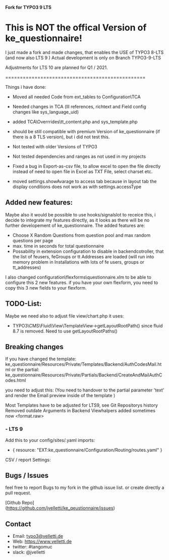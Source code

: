 **Fork for TYPO3 9 LTS**

This is NOT the offical Version of ke_questionnaire!
=======================================================
I just made a fork and made changes, that enables the USE of TYPO3 8-LTS  (and now also LTS 9 )
Actual development is only on Branch TYPO3-9-LTS 

Adjustments for LTS 10 are planned for Q1 / 2021. 

================================================

Things i have done:
- Moved all needed Code from ext_tables to Configuration\TCA 
- Needed changes in TCA (lll references, richtext and Field config changes like sys_language_uid)
- added TCA\Overrrides\tt_content.php and sys_template.php

- should be still compatible with premium Version of ke_questionnaire (if there is a 8 TLS version), but i did not test this.
- Not tested with older Versions of TYPO3
- Not tested dependencies and ranges as not used in my projects
- Fixed a bug in Export-as-csv file, to allow excel to open the file directly instead of need to open file in Excel as TXT File, select charset etc.

- moved settings.showAvarage to access tab because in layout tab the display conditions does not work as with settings.accessType

## Added new features: 
Maybe also it would be possible to use hooks/signalslot to receice this, i decide to integrate my features directly, as it looks as there will be no further developement of ke_questionnaire.
The added features are:
- Choose X Random Questions from question pool and max random questions per page
- max. time in seconds for total questionnaire
- Possability in extension configuration to disable in backendcotroller, that the list of feusers, feGroups or tt Addresses are loaded
 (will run into memory problem in Installations with lots of fe users, groups or tt_addresses)


I also changed configuration\flexforms\questionnaire.xlm to be able to configure this 2 new features.
if you have your own flexform, you need to copy this 3 new fields to your flexform.



## TODO-List:

Maybe we need also to adjust file view/chart.php
it uses:
- TYPO3\CMS\Fluid\View\TemplateView->getLayoutRootPath() 
since fluid 8.7 is removed. Need to use getLayoutRootPaths()

## Breaking changes

If you have changed the template:
ke_questionnaire/Resources/Private/Templates/Backend/AuthCodesMail.html
or the partial:
ke_questionnaire/Resources/Private/Partials/Backend/CreateAndMailAuthCodes.html

you need to adjust this:
(You need to handover to the partial parameter 'text' and render the Email preview inside of the template )

Most Templates have to be adjusted for LTS9, see Git Repositorys history
Removed outdate Arguments in Backend Viewhalpers
added sometimes now <format.raw> 


### - LTS 9 
Add this to your config/sites/<site>.yaml
imports:
  - { resource: "EXT:ke_questionnaire/Configuration/Routing/routes.yaml" }

CSV / report Settings:


## Bugs / Issues
feel free to report Bugs to my fork in the github issue list.
or 
create directly a pull request. 


[Github Repo]  
(https://github.com/jvelletti/ke_qeustionnaire/issues)

## Contact
- Email: typo3@velletti.de
- Web: https://www.velletti.de
- twitter: #tangomuc
- slack: @jvelletti